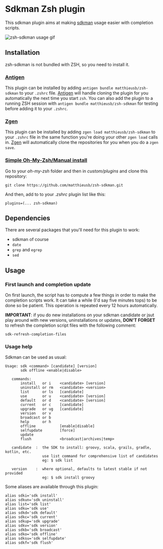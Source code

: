 # Sdkman Zsh plugin

This sdkman plugin aims at making [sdkman](https://sdkman.io) usage easier with completion scripts.

![zsh-sdkman usage gif](./zsh-sdkman-usage.gif?raw=true "Optional Title")

## Installation

zsh-sdkman is not bundled with ZSH, so you need to install it.

### [Antigen](https://github.com/zsh-users/antigen)

This plugin can be installed by adding `antigen bundle matthieusb/zsh-sdkman` to your `.zshrc` file. [Antigen](https://github.com/zsh-users/antigen) will handle cloning the plugin for you automatically the next time you start `zsh`. You can also add the plugin to a running ZSH session with `antigen bundle matthieusb/zsh-sdkman` for testing before adding it to your `.zshrc`.

### [Zgen](https://github.com/tarjoilija/zgen)

This plugin can be installed by adding `zgen load matthieusb/zsh-sdkman` to your `.zshrc` file in the same function you're doing your other `zgen load` calls in. [Zgen](https://github.com/tarjoilija/zgen) will automatically clone the repositories for you when you do a `zgen save`.


### [Simple Oh-My-Zsh/Manual install](http://ohmyz.sh/)

Go to your *oh-my-zsh* folder and then in *custom/plugins* and clone this repository:

```
git clone https://github.com/matthieusb/zsh-sdkman.git
```

And then, add to to your *.zshrc* plugin list like this:

```
plugins=(... zsh-sdkman)
```

## Dependencies

There are several packages that you'll need for this plugin to work:
* sdkman of course
* `date`
* `grep` and `egrep`
* `sed`

## Usage

### First launch and completion update

On first launch, the script has to compute a few things in order to make the completion scripts work. It can take a while (I'd say five minutes tops) to be done so be patient.
This operation is repeated every 12 hours automatically.

**IMPORTANT**: if you do new installations on your sdkman candidate or jsut play around with new versions, uninstallations or updates, **DON'T FORGET** to refresh the completion script files with the following comment:

```
sdk-refresh-completion-files
```

### Usage help

Sdkman can be used as usual:

```
Usage: sdk <command> [candidate] [version]
       sdk offline <enable|disable>

   commands:
       install   or i    <candidate> [version]
       uninstall or rm   <candidate> <version>
       list      or ls   [candidate]
       use       or u    <candidate> [version]
       default   or d    <candidate> [version]
       current   or c    [candidate]
       upgrade   or ug   [candidate]
       version   or v
       broadcast or b
       help      or h
       offline           [enable|disable]
       selfupdate        [force]
       update
       flush             <broadcast|archives|temp>

   candidate  :  the SDK to install: groovy, scala, grails, gradle, kotlin, etc.
                 use list command for comprehensive list of candidates
                 eg: $ sdk list

   version    :  where optional, defaults to latest stable if not provided
                 eg: $ sdk install groovy
```

Some aliases are available through this plugin:

```
alias sdki='sdk install'
alias sdkun='sdk uninstall'
alias list='sdk list'
alias sdku='sdk use'
alias sdkd='sdk default'
alias sdkc='sdk current'
alias sdkup='sdk upgrade'
alias sdkv='sdk version'
alias sdkb='sdk broadcast'
alias sdko='sdk offline'
alias sdksu='sdk selfupdate'
alias sdkf='sdk flush'
```
